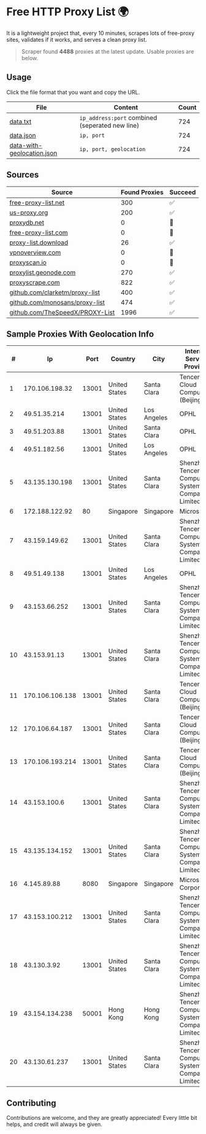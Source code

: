 
# Free HTTP Proxy List 🌍

It is a lightweight project that, every 10 minutes, scrapes lots of free-proxy sites, validates if it works, and serves a clean proxy list.


> Scraper found **4488** proxies at the latest update. Usable proxies are below.

## Usage

Click the file format that you want and copy the URL.


|File|Content|Count|
|----|-------|-----|
|[data.txt](https://raw.githubusercontent.com/themiralay/Proxy-List-World/master/data.txt)|`ip_address:port` combined (seperated new line)|724|
|[data.json](https://raw.githubusercontent.com/themiralay/Proxy-List-World/master/data.json)|`ip, port`|724|
|[data-with-geolocation.json](https://raw.githubusercontent.com/themiralay/Proxy-List-World/master/data-with-geolocation.json)|`ip, port, geolocation`|724|

## Sources

|Source|Found Proxies|Succeed|
|------|-------------|-------|
|[free-proxy-list.net](https://free-proxy-list.net)|300|✅|
|[us-proxy.org](https://www.us-proxy.org)|200|✅|
|[proxydb.net](http://proxydb.net)|0|🚫|
|[free-proxy-list.com](https://free-proxy-list.com/?page=&port=&type%5B%5D=http&type%5B%5D=https&up_time=0&search=Search)|0|🚫|
|[proxy-list.download](https://www.proxy-list.download/HTTP)|26|✅|
|[vpnoverview.com](https://vpnoverview.com/privacy/anonymous-browsing/free-proxy-servers)|0|🚫|
|[proxyscan.io](https://www.proxyscan.io)|0|🚫|
|[proxylist.geonode.com](https://proxylist.geonode.com/api/proxy-list?limit=300&page=1&sort_by=lastChecked&sort_type=desc&protocols=http,https)|270|✅|
|[proxyscrape.com](https://api.proxyscrape.com/v2/?request=displayproxies&protocol=http&timeout=10000&country=all&ssl=all&anonymity=all)|822|✅|
|[github.com/clarketm/proxy-list](https://raw.githubusercontent.com/clarketm/proxy-list/master/proxy-list-raw.txt)|400|✅|
|[github.com/monosans/proxy-list](https://raw.githubusercontent.com/monosans/proxy-list/main/proxies/http.txt)|474|✅|
|[github.com/TheSpeedX/PROXY-List](https://raw.githubusercontent.com/TheSpeedX/PROXY-List/master/http.txt)|1996|✅|


## Sample Proxies With Geolocation Info

|#|Ip|Port|Country|City|Internet Service Provider|
|-|--|----|-------|----|-------------------------|
|1|170.106.198.32|13001|United States|Santa Clara|Tencent Cloud Computing (Beijing) Co|
|2|49.51.35.214|13001|United States|Los Angeles|OPHL|
|3|49.51.203.88|13001|United States|Santa Clara|OPHL|
|4|49.51.182.56|13001|United States|Los Angeles|OPHL|
|5|43.135.130.198|13001|United States|Santa Clara|Shenzhen Tencent Computer Systems Company Limited|
|6|172.188.122.92|80|Singapore|Singapore|Microsoft|
|7|43.159.149.62|13001|United States|Santa Clara|Shenzhen Tencent Computer Systems Company Limited|
|8|49.51.49.138|13001|United States|Los Angeles|OPHL|
|9|43.153.66.252|13001|United States|Santa Clara|Shenzhen Tencent Computer Systems Company Limited|
|10|43.153.91.13|13001|United States|Santa Clara|Shenzhen Tencent Computer Systems Company Limited|
|11|170.106.106.138|13001|United States|Santa Clara|Tencent Cloud Computing (Beijing) Co|
|12|170.106.64.187|13001|United States|Santa Clara|Tencent Cloud Computing (Beijing) Co|
|13|170.106.193.214|13001|United States|Santa Clara|Tencent Cloud Computing (Beijing) Co|
|14|43.153.100.6|13001|United States|Santa Clara|Shenzhen Tencent Computer Systems Company Limited|
|15|43.135.134.152|13001|United States|Santa Clara|Shenzhen Tencent Computer Systems Company Limited|
|16|4.145.89.88|8080|Singapore|Singapore|Microsoft Corporation|
|17|43.153.100.212|13001|United States|Santa Clara|Shenzhen Tencent Computer Systems Company Limited|
|18|43.130.3.92|13001|United States|Santa Clara|Shenzhen Tencent Computer Systems Company Limited|
|19|43.154.134.238|50001|Hong Kong|Hong Kong|Shenzhen Tencent Computer Systems Company Limited|
|20|43.130.61.237|13001|United States|Santa Clara|Shenzhen Tencent Computer Systems Company Limited|



## Contributing

Contributions are welcome, and they are greatly appreciated! Every
little bit helps, and credit will always be given.

